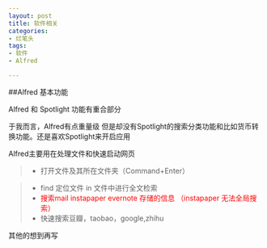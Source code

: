 ```yaml
---
layout: post
title: 软件相关
categories:
- 烂笔头
tags:
- 软件
- Alfred

---
```



##Alfred 基本功能

Alfred 和 Spotlight 功能有重合部分

 <!--more-->

于我而言，Alfred有点重量级 但是却没有Spotlight的搜索分类功能和比如货币转换功能。还是喜欢Spotlight来开启应用


Alfred主要用在处理文件和快速启动网页

> * 打开文件及其所在文件夹（Command+Enter）

> * find 定位文件 in 文件中进行全文检索
> * <font color="red">搜索mail instapaper evernote 存储的信息 （instapaper 无法全局搜索）</font>
>  * 快速搜索豆瓣，taobao，google,zhihu


其他的想到再写